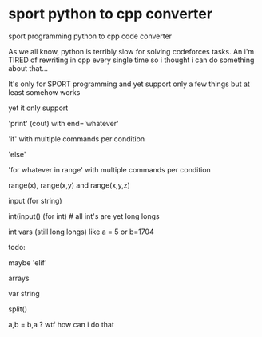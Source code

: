 # sport python to cpp converter
sport programming python to cpp code converter

As we all know, python is terribly slow for solving codeforces tasks. An i'm TIRED of rewriting in cpp every single time so i thought i can do something about that...

It's only for SPORT programming and yet support only a few things but at least somehow works

yet it only support

'print' (cout) with end='whatever'

'if' with multiple commands per condition

'else' 

'for whatever in range' with multiple commands per condition

range(x), range(x,y) and range(x,y,z)

input (for string)

int(input() (for int) # all int's are yet long longs

int vars (still long longs) like a = 5 or b=1704



todo:

maybe 'elif'

arrays

var string

split()

a,b = b,a ? wtf how can i do that
